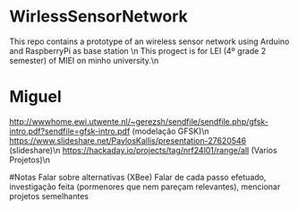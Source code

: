 # WirlessSensorNetwork
This repo contains a prototype of an wireless sensor network using Arduino and RaspberryPi as base station \n
This progect is for LEI (4º grade 2 semester) of MIEI on minho university.\n

# Miguel
http://wwwhome.ewi.utwente.nl/~gerezsh/sendfile/sendfile.php/gfsk-intro.pdf?sendfile=gfsk-intro.pdf (modelação GFSK)\n
https://www.slideshare.net/PavlosKallis/presentation-27620546 (slideshare)\n
https://hackaday.io/projects/tag/nrf24l01/range/all (Varios Projetos)\n
 
#Notas
Falar sobre alternativas (XBee)
Falar de cada passo efetuado, investigação feita (pormenores que nem pareçam relevantes), mencionar projetos semelhantes
